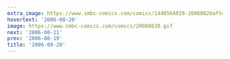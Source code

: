 ```yaml
---
extra_image: https://www.smbc-comics.com/comics/1448564929-20060820after.png
hovertext: '2006-08-20'
image: https://www.smbc-comics.com/comics/20060820.gif
next: '2006-08-21'
prev: '2006-08-19'
title: '2006-08-20'
---
```


